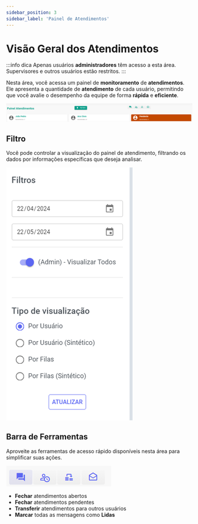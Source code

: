 ```yaml
---
sidebar_position: 3
sidebar_label: 'Painel de Atendimentos'
---
```


# Visão Geral dos Atendimentos

:::info dica
Apenas usuários **administradores** têm acesso a esta área. Supervisores e outros usuários estão restritos.
:::

Nesta área, você acessa um painel de **monitoramento** de **atendimentos**. Ele apresenta a quantidade de **atendimento** de cada usuário, permitindo que você avalie o desempenho da equipe de forma **rápida** e **eficiente**.

![alt text](assetsPainel/image-3.png)

## Filtro

Você pode controlar a visualização do painel de atendimento, filtrando os dados por informações específicas que deseja analisar.

![alt text](assetsPainel/image-1.png)

## Barra de Ferramentas

Aproveite as ferramentas de acesso rápido disponíveis nesta área para simplificar suas ações.

![alt text](assetsPainel/image-2.png)

* **Fechar** atendimentos abertos
* **Fechar** atendimentos pendentes
* **Transferir** atendimentos para outros usuários
* **Marcar** todas as mensagens como **Lidas**